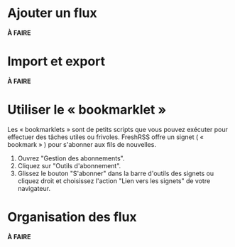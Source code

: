 # Ajouter un flux

**À FAIRE**

# Import et export

**À FAIRE**

# Utiliser le « bookmarklet »

Les « bookmarklets » sont de petits scripts que vous pouvez exécuter pour
effectuer des tâches utiles ou frivoles. FreshRSS offre un signet ( «
bookmark » ) pour s'abonner aux fils de nouvelles.

 1. Ouvrez "Gestion des abonnements".
 2. Cliquez sur "Outils d'abonnement".
 3. Glissez le bouton "S'abonner" dans la barre d'outils des signets ou
    cliquez droit et choisissez l'action "Lien vers les signets" de votre
    navigateur.

# Organisation des flux

**À FAIRE**
